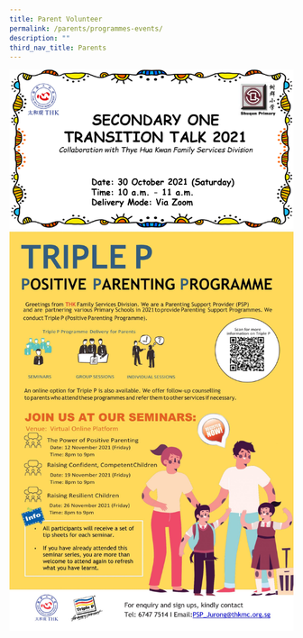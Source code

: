```yaml
---
title: Parent Volunteer
permalink: /parents/programmes-events/
description: ""
third_nav_title: Parents
---
```



<img src="/images/Sec-1-Transition-Talk-Poster.png">
<img src="/images/Triple-P-Poster-Primary-November-scaled.jpeg">